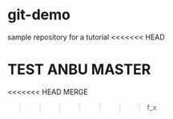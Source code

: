 # git-demo
sample repository for a tutorial
<<<<<<< HEAD

TEST ANBU MASTER
=======
<<<<<<< HEAD
MERGE
>>>>>>> f_x
